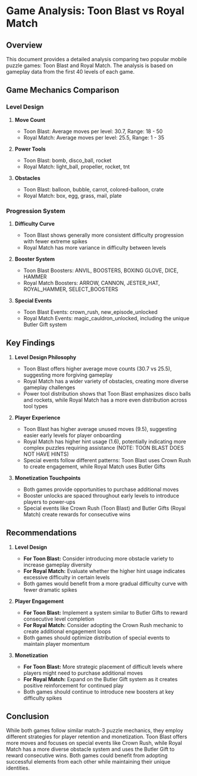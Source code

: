 # Game Analysis: Toon Blast vs Royal Match

## Overview
This document provides a detailed analysis comparing two popular mobile puzzle games: Toon Blast and Royal Match. The analysis is based on gameplay data from the first 40 levels of each game.

## Game Mechanics Comparison

### Level Design
1. **Move Count**
   - Toon Blast: Average moves per level: 30.7, Range: 18 - 50
   - Royal Match: Average moves per level: 25.5, Range: 1 - 35

2. **Power Tools**
   - Toon Blast: bomb, disco_ball, rocket
   - Royal Match: light_ball, propeller, rocket, tnt

3. **Obstacles**
   - Toon Blast: balloon, bubble, carrot, colored-balloon, crate
   - Royal Match: box, egg, grass, mail, plate

### Progression System

1. **Difficulty Curve**
   - Toon Blast shows generally more consistent difficulty progression with fewer extreme spikes
   - Royal Match has more variance in difficulty between levels

2. **Booster System**
   - Toon Blast Boosters: ANVIL, BOOSTERS, BOXING GLOVE, DICE, HAMMER
   - Royal Match Boosters: ARROW, CANNON, JESTER_HAT, ROYAL_HAMMER, SELECT_BOOSTERS

3. **Special Events**
   - Toon Blast Events: crown_rush, new_episode_unlocked
   - Royal Match Events: magic_cauldron_unlocked, including the unique Butler Gift system

## Key Findings

1. **Level Design Philosophy**
   - Toon Blast offers higher average move counts (30.7 vs 25.5), suggesting more forgiving gameplay
   - Royal Match has a wider variety of obstacles, creating more diverse gameplay challenges
   - Power tool distribution shows that Toon Blast emphasizes disco balls and rockets, while Royal Match has a more even distribution across tool types

2. **Player Experience**
   - Toon Blast has higher average unused moves (9.5), suggesting easier early levels for player onboarding
   - Royal Match has higher hint usage (1.6), potentially indicating more complex puzzles requiring assistance (NOTE: TOON BLAST DOES NOT HAVE HINTS)
   - Special events follow different patterns: Toon Blast uses Crown Rush to create engagement, while Royal Match uses Butler Gifts

3. **Monetization Touchpoints**
   - Both games provide opportunities to purchase additional moves
   - Booster unlocks are spaced throughout early levels to introduce players to power-ups
   - Special events like Crown Rush (Toon Blast) and Butler Gifts (Royal Match) create rewards for consecutive wins

## Recommendations

1. **Level Design**
   - **For Toon Blast:** Consider introducing more obstacle variety to increase gameplay diversity
   - **For Royal Match:** Evaluate whether the higher hint usage indicates excessive difficulty in certain levels
   - Both games would benefit from a more gradual difficulty curve with fewer dramatic spikes

2. **Player Engagement**
   - **For Toon Blast:** Implement a system similar to Butler Gifts to reward consecutive level completion
   - **For Royal Match:** Consider adopting the Crown Rush mechanic to create additional engagement loops
   - Both games should optimize distribution of special events to maintain player momentum

3. **Monetization**
   - **For Toon Blast:** More strategic placement of difficult levels where players might need to purchase additional moves
   - **For Royal Match:** Expand on the Butler Gift system as it creates positive reinforcement for continued play
   - Both games should continue to introduce new boosters at key difficulty spikes

## Conclusion
While both games follow similar match-3 puzzle mechanics, they employ different strategies for player retention and monetization. Toon Blast offers more moves and focuses on special events like Crown Rush, while Royal Match has a more diverse obstacle system and uses the Butler Gift to reward consecutive wins. Both games could benefit from adopting successful elements from each other while maintaining their unique identities.
